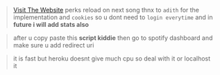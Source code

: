 > <a href="https://spotifycplaying.herokuapp.com/" target="_blank">Visit The Website</a> 
>perks
>reload on next song thnx to `adith` for the implementation and `cookies` so u dont need to `login everytime` and in **future i will add stats also**

>after u copy paste this **script kiddie** then go to spotify dashboard and make sure u add redirect uri

> it is fast but heroku doesnt give much cpu so deal with it or localhost it
